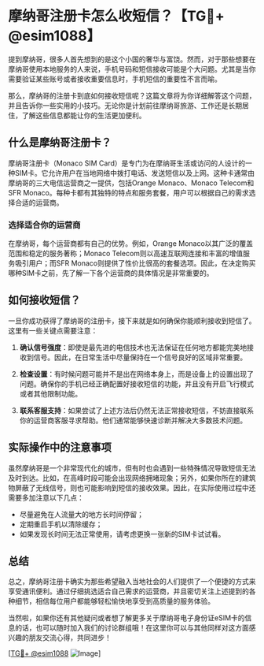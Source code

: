 # 摩纳哥注册卡怎么收短信？【TG💪+ @esim1088】

提到摩纳哥，很多人首先想到的是这个小国的奢华与富饶。然而，对于那些想要在摩纳哥使用本地服务的人来说，手机号码和短信接收可能是个大问题。尤其是当你需要验证某些账号或者接收重要信息时，手机短信的重要性不言而喻。

那么，摩纳哥的注册卡到底如何接收短信呢？这篇文章将为你详细解答这个问题，并且告诉你一些实用的小技巧。无论你是计划前往摩纳哥旅游、工作还是长期居住，了解这些信息都能让你的生活更加便利。

## 什么是摩纳哥注册卡？

摩纳哥注册卡（Monaco SIM Card）是专门为在摩纳哥生活或访问的人设计的一种SIM卡。它允许用户在当地网络中拨打电话、发送短信以及上网。这种卡通常由摩纳哥的三大电信运营商之一提供，包括Orange Monaco、Monaco Telecom和SFR Monaco。每种卡都有其独特的特点和服务套餐，用户可以根据自己的需求选择合适的运营商。

### 选择适合你的运营商

在摩纳哥，每个运营商都有自己的优势。例如，Orange Monaco以其广泛的覆盖范围和稳定的服务著称；Monaco Telecom则以高速互联网连接和丰富的增值服务吸引用户；而SFR Monaco则提供了性价比很高的套餐选项。因此，在决定购买哪种SIM卡之前，先了解一下各个运营商的具体情况是非常重要的。

## 如何接收短信？

一旦你成功获得了摩纳哥的注册卡，接下来就是如何确保你能顺利接收到短信了。这里有一些关键点需要注意：

1. **确认信号强度**：即使是最先进的电信技术也无法保证在任何地方都能完美地接收到信号。因此，在日常生活中尽量保持在一个信号良好的区域非常重要。
   
2. **检查设置**：有时候问题可能并不是出在网络本身上，而是设备上的设置出现了问题。确保你的手机已经正确配置好接收短信的功能，并且没有开启飞行模式或者其他限制功能。

3. **联系客服支持**：如果尝试了上述方法后仍然无法正常接收短信，不妨直接联系你的运营商客服寻求帮助。他们通常能够快速诊断并解决大多数技术问题。

## 实际操作中的注意事项

虽然摩纳哥是一个非常现代化的城市，但有时也会遇到一些特殊情况导致短信无法及时到达。比如，在高峰时段可能会出现网络拥堵现象；另外，如果你所在的建筑物屏蔽了无线信号，则也可能影响到短信的接收效果。因此，在实际使用过程中还需要多加注意以下几点：

- 尽量避免在人流量大的地方长时间停留；
- 定期重启手机以清除缓存；
- 如果发现长时间无法正常使用，请考虑更换一张新的SIM卡试试看。

## 总结

总之，摩纳哥注册卡确实为那些希望融入当地社会的人们提供了一个便捷的方式来享受通讯便利。通过仔细挑选适合自己需求的运营商，并且密切关注上述提到的各种细节，相信每位用户都能够轻松愉快地享受到高质量的服务体验。

当然啦，如果你还有其他疑问或者想了解更多关于摩纳哥电子身份证eSIM卡的信息的话，也可以随时加入我们的讨论群组哦！在这里你可以与其他同样对这方面感兴趣的朋友交流心得，共同进步！

[[TG💪+ @esim1088](https://t.me/s/esim1088) ![Image](https://i.postimg.cc/4NQfJmqS/Snipaste-2025-05-13-00-14-12.png)]